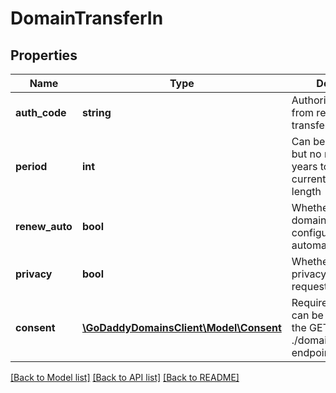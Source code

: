 # DomainTransferIn

## Properties
Name | Type | Description | Notes
------------ | ------------- | ------------- | -------------
**auth_code** | **string** | Authorization code from registrar for transferring a domain | 
**period** | **int** | Can be more than 1 but no more than 10 years total including current registration length | [optional] 
**renew_auto** | **bool** | Whether or not the domain should be configured to automatically renew | [optional] 
**privacy** | **bool** | Whether or not privacy has been requested | [optional] 
**consent** | [**\GoDaddyDomainsClient\Model\Consent**](Consent.md) | Required agreements can be retrieved via the GET ./domains/agreements endpoint | 

[[Back to Model list]](../README.md#documentation-for-models) [[Back to API list]](../README.md#documentation-for-api-endpoints) [[Back to README]](../README.md)


